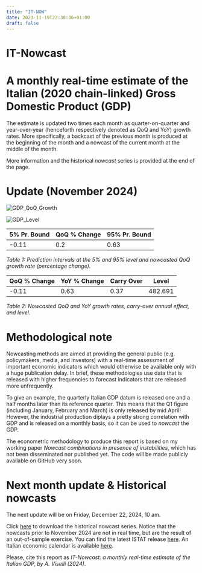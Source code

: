 ```yaml
---
title: "IT-NOW"
date: 2023-11-19T22:38:36+01:00
draft: false
---
```


# IT-Nowcast
# A monthly real-time estimate of the Italian (2020 chain-linked) Gross Domestic Product (GDP)

The estimate is updated two times each month as quarter-on-quarter and year-over-year (henceforth respectively denoted as QoQ and YoY) growth rates. More specifically, a backcast of the previous month is produced at the beginning of the month and a nowcast of the current month at the middle of the month.

More information and the historical *nowcast* series is provided at the end of the page.

# Update (November 2024)

![GDP_QoQ_Growth](images/ITNOW/GDP_QoQ_Perc_Nowcasts.png "Italian QoQ GDP growth (percentage change) nowcasts and realizations in 2020 chain linked values. Notice that the nowcasts prior to November 2024 are produced in pseudo real time, that is as a backtesting exercise as if we were in real time. The (empirical) prediction intervals are produced using the history of the nowcast errors.")

![GDP_Level](images/ITNOW/GDP_Level_Nowcasts.png "Italian GDP level nowcasts and realizations in 2020 chain linked values and millions of euros.")


| 5% Pr. Bound | QoQ % Change | 95% Pr. Bound |
|---------------|--------------|---------------|
| -0.11         | 0.2          | 0.63          |

*Table 1: Prediction intervals at the 5% and 95% level and nowcasted QoQ growth rate (percentage change).*

| QoQ % Change | YoY % Change | Carry Over | Level  |
|--------------|--------------|------------|--------|
| -0.11        | 0.63         | 0.37       | 482.691 |

*Table 2: Nowcasted QoQ and YoY growth rates, carry-over annual effect, and level.*

# Methodological note

Nowcasting methods are aimed at providing the general public (e.g. policymakers, media, and investors) with a real-time assessment of important economic indicators which would otherwise be available only with a huge publication delay. In brief, these methodologies use data that is released with higher frequencies to forecast indicators that are released more unfrequently.

To give an example, the quarterly Italian GDP datum is released one and a half months later than its reference quarter. This means that the Q1 figure (including January, February and March) is only released by mid April! However, the industrial production diplays a pretty strong correlation with GDP and is released on a monthly basis, so it can be used to *nowcast* the GDP.

The econometric methodology to produce this report is based on my working paper *Nowcast combinations in presence of instabilities*, which has not been disseminated nor published yet. The code will be made publicly available on GitHub very soon.


# Next month update & Historical nowcasts

The next update will be on Friday, December 22, 2024, 10 am.

Click [here](/ITNOW/20241127Hist.csv) to download the historical nowcast series. Notice that the nowcasts prior to November 2024 are not in real time, but are the result of an out-of-sample exercise. You can find the latest ISTAT release [here](https://www.istat.it/wp-content/uploads/2024/10/FLASH_24q3_EN.pdf). An Italian economic calendar is available [here](https://it.tradingeconomics.com/italy/calendar).

Please, cite this report as *IT-Nowcast: a monthly real-time estimate of the Italian GDP, by A. Viselli (2024)*.